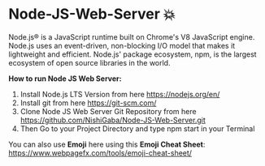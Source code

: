 # Node-JS-Web-Server :boom:

Node.js® is a JavaScript runtime built on Chrome's V8 JavaScript engine. Node.js uses an event-driven, non-blocking I/O model that makes it lightweight and efficient. Node.js' package ecosystem, npm, is the largest ecosystem of open source libraries in the world.

**How to run Node JS Web Server:**

1. Install Node.js LTS Version from here https://nodejs.org/en/
2. Install git from here https://git-scm.com/
3. Clone Node JS Web Server Git Repository from here https://github.com/NishiGaba/Node-JS-Web-Server.git
4. Then Go to your Project Directory and type npm start in your Terminal

You can also use **Emoji** here using this **Emoji Cheat Sheet**: https://www.webpagefx.com/tools/emoji-cheat-sheet/
